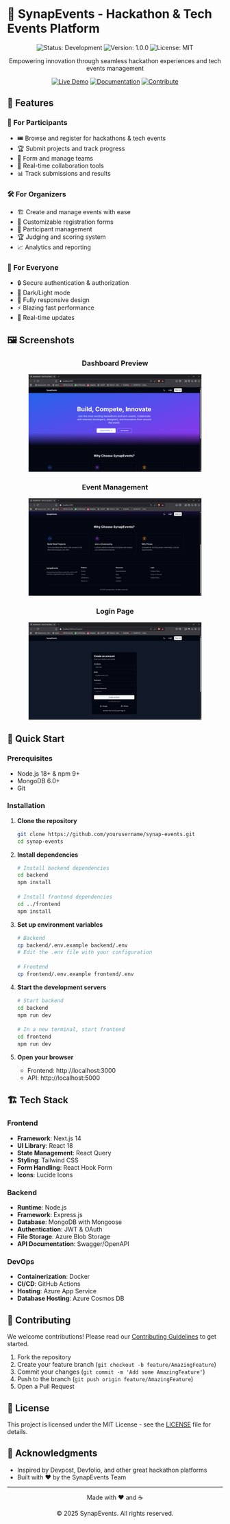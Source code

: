# 🚀 SynapEvents - Hackathon & Tech Events Platform

<div align="center">
  <p align="center">
    <img src="https://img.shields.io/badge/Status-Development-yellow" alt="Status: Development">
    <img src="https://img.shields.io/badge/Version-1.0.0-blue" alt="Version: 1.0.0">
    <img src="https://img.shields.io/badge/License-MIT-green" alt="License: MIT">
  </p>
  <p>Empowering innovation through seamless hackathon experiences and tech events management</p>
  
  [![Live Demo](https://img.shields.io/badge/View-Demo-2ea44f?style=for-the-badge)](https://your-demo-link.com)
  [![Documentation](https://img.shields.io/badge/View-Docs-blue?style=for-the-badge)](https://your-docs-link.com)
  [![Contribute](https://img.shields.io/badge/Contribute-2ecc71?style=for-the-badge&logo=github)](CONTRIBUTING.md)
</div>

## 🌟 Features

### 🎯 For Participants
- 🎟️ Browse and register for hackathons & tech events
- 🏆 Submit projects and track progress
- 👥 Form and manage teams
- 💬 Real-time collaboration tools
- 📊 Track submissions and results

### 🛠️ For Organizers
- 🏗️ Create and manage events with ease
- 📝 Customizable registration forms
- 👥 Participant management
- 🏆 Judging and scoring system
- 📈 Analytics and reporting

### 🌈 For Everyone
- 🔒 Secure authentication & authorization
- 🌙 Dark/Light mode
- 📱 Fully responsive design
- ⚡ Blazing fast performance
- 🔄 Real-time updates

## 🖼️ Screenshots

<div align="center">
  <h3>Dashboard Preview</h3>
  <img src="./snpas/page-1.png" alt="Dashboard Preview" width="80%">
  
  <h3>Event Management</h3>
  <img src="./snpas/page-2.png" alt="Event Creation" width="80%">
  
  <h3>Login Page</h3>
  <img src="./snpas/page-3.png" alt="Team Management" width="80%">
</div>

## 🚀 Quick Start

### Prerequisites
- Node.js 18+ & npm 9+
- MongoDB 6.0+
- Git

### Installation

1. **Clone the repository**
   ```bash
   git clone https://github.com/yourusername/synap-events.git
   cd synap-events
   ```

2. **Install dependencies**
   ```bash
   # Install backend dependencies
   cd backend
   npm install
   
   # Install frontend dependencies
   cd ../frontend
   npm install
   ```

3. **Set up environment variables**
   ```bash
   # Backend
   cp backend/.env.example backend/.env
   # Edit the .env file with your configuration
   
   # Frontend
   cp frontend/.env.example frontend/.env
   ```

4. **Start the development servers**
   ```bash
   # Start backend
   cd backend
   npm run dev
   
   # In a new terminal, start frontend
   cd frontend
   npm run dev
   ```

5. **Open your browser**
   - Frontend: http://localhost:3000
   - API: http://localhost:5000

## 🏗️ Tech Stack

### Frontend
- **Framework**: Next.js 14
- **UI Library**: React 18
- **State Management**: React Query
- **Styling**: Tailwind CSS
- **Form Handling**: React Hook Form
- **Icons**: Lucide Icons

### Backend
- **Runtime**: Node.js
- **Framework**: Express.js
- **Database**: MongoDB with Mongoose
- **Authentication**: JWT & OAuth
- **File Storage**: Azure Blob Storage
- **API Documentation**: Swagger/OpenAPI

### DevOps
- **Containerization**: Docker
- **CI/CD**: GitHub Actions
- **Hosting**: Azure App Service
- **Database Hosting**: Azure Cosmos DB

## 🤝 Contributing

We welcome contributions! Please read our [Contributing Guidelines](CONTRIBUTING.md) to get started.

1. Fork the repository
2. Create your feature branch (`git checkout -b feature/AmazingFeature`)
3. Commit your changes (`git commit -m 'Add some AmazingFeature'`)
4. Push to the branch (`git push origin feature/AmazingFeature`)
5. Open a Pull Request

## 📄 License

This project is licensed under the MIT License - see the [LICENSE](LICENSE) file for details.

## 👏 Acknowledgments

- Inspired by Devpost, Devfolio, and other great hackathon platforms
- Built with ❤️ by the SynapEvents Team

---

<div align="center">
  <p>Made with ❤️ and ☕</p>
  <p>© 2025 SynapEvents. All rights reserved.</p>
</div>
